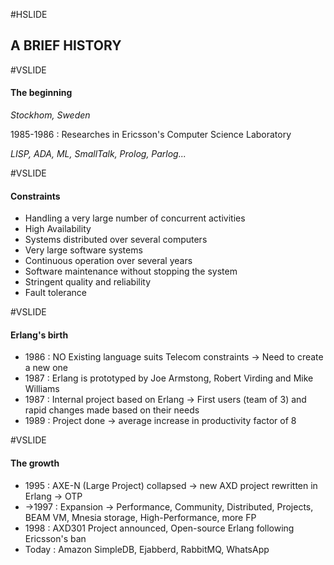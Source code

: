 #HSLIDE

## A BRIEF HISTORY

#VSLIDE

#### The beginning

*Stockhom, Sweden*

1985-1986 : Researches in Ericsson's Computer Science Laboratory

*LISP, ADA, ML, SmallTalk, Prolog, Parlog...*

#VSLIDE

#### Constraints

- Handling a very large number of concurrent activities
- High Availability
- Systems distributed over several computers
- Very large software systems
- Continuous operation over several years
- Software maintenance without stopping the system
- Stringent quality and reliability
- Fault tolerance

#VSLIDE

#### Erlang's birth
- 1986 : NO Existing language suits Telecom constraints -> Need to create a new one
- 1987 : Erlang is prototyped by Joe Armstong, Robert Virding and Mike Williams
- 1987 : Internal project based on Erlang -> First users (team of 3) and rapid changes made based on their needs
- 1989 : Project done -> average increase in productivity factor of 8

#VSLIDE

#### The growth
- 1995 : AXE-N (Large Project) collapsed -> new AXD project rewritten in Erlang -> OTP
- ->1997 : Expansion -> Performance, Community, Distributed, Projects, BEAM VM, Mnesia storage, High-Performance, more FP
- 1998 : AXD301 Project announced, Open-source Erlang following Ericsson's ban
- Today : Amazon SimpleDB, Ejabberd, RabbitMQ, WhatsApp


